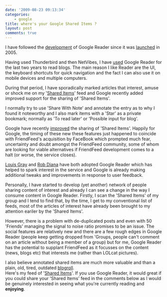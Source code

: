 ```yaml
---
date: '2009-08-23 09:13:34'
categories:
    - google
title: where's your Google Shared Items ?
layout: post
comments: true
---
```

I have followed the
[development](http://www.nbrightside.com/blog/2006/09/29/google-reader-gets-revamp/)
of Google Reader since it was
[launched](http://www.nbrightside.com/blog/2005/10/10/google-reader/) in
2005.

Having used Thunderbird and then NetVibes, I have
[used](http://www.nbrightside.com/blog/2007/02/18/resisting-the-lure-of-google-reader/)
Google Reader for the last two years to read blogs. The main reason I
like Reader are the UI, the keyboard shortcuts for quick navigation and
the fact I can also use it on mobile devices and multiple computers.

During that period, I have sporadically marked articles that interest,
amuse or shock me on my '[Shared
Items](http://www.nbrightside.com/blog/2007/02/21/how-to-display-google-shared-items-on-wordpress/)'
feed and Google recently added improved support for the sharing of
'Shared Items'.

I normally try to use 'Share With Note' and annotate the entry as to why
I found it noteworthy and I also mark items with a 'Star' as a private
bookmark; normally as 'To read later' or 'Possible input for blog'.

Google have recently
[improved](http://googlereader.blogspot.com/2009/07/following-liking-and-people-searching.html)
the sharing of 'Shared Items'. Happily for Google, the timing of these
new these features just happened to coincide with FriendFeed's
acquisition by FaceBook which prompted much fear, uncertainty and doubt
amongst the FriendFeed community, some of whom are looking for viable
alternatives if FriendFeed development comes to a halt (or worse, the
service closes).

[Louis Gray](http://www.louisgray.com/live/2009/08/conversations-on-google-reader-shared.html)
and [Rob Diana](http://regulargeek.com/2009/08/20/a-more-serious-look-at-google-reader/)
have both adopted Google Reader which has helped to spark interest in
the service and Google is already making additional tweaks and
improvements in response to user feedback.

Personally, I have started to develop (yet another) network of people
sharing content of interest and already I can see a change in the way I
consume content in Google Reader. Firstly, I scan the 'Shared Items' of
my group and I tend to find that, by the time, I get to my conventional
list of feeds, most of the articles of interest have already been
brought to my attention eariler by the 'Shared Items'.

However, there is a problem with de-duplicated posts and even with 50
'Friends' managing the signal to noise ratio promises to be an issue.
The social features are relatively new and there are a few rough edges
in Google Reader (people keep getting dropped from 'Groups, people can't
comment on an article without being a member of a group) but for me,
Google Reader has the potential to supplant FriendFeed as it focusses on
the content (news, blogs etc) that interests me (rather than LOLcat
pictures).

I also believe annotated shared items are much more valuable and than a
plain, old, tired, outdated
[blogroll](http://www.nbrightside.com/blog/2006/08/09/wheres-your-blogroll/).  
Here's my feed of '[Shared
Items](https://www.google.com/reader/shared/08375973873450584543)'. If
you use Google Reader, it would great if you could share your 'Shared
Items' feed in the comments below as I would be genuinely interested in
seeing what you're currently reading and **enjoying**.
